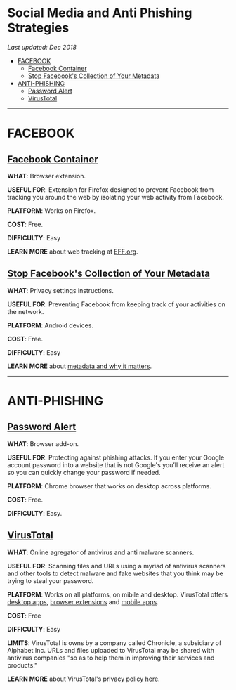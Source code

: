 # Social Media and Anti Phishing Strategies

*Last updated: Dec 2018*

* [FACEBOOK](#facebook)
  * [Facebook Container](#facebook-container)
  * [Stop Facebook's Collection of Your Metadata](#stop-facebooks-collection-of-your-metadata)
* [ANTI-PHISHING](#anti-phishing)
  * [Password Alert](#password-alert)
  * [VirusTotal](#virustotal)

* * *

# FACEBOOK

## [Facebook Container](https://addons.mozilla.org/en-US/firefox/addon/facebook-container/)

**WHAT**: Browser extension.

**USEFUL FOR**: Extension for Firefox designed to prevent Facebook from tracking you around the web by isolating your web activity from Facebook.

**PLATFORM**: Works on Firefox.

**COST**: Free.

**DIFFICULTY**: Easy

**LEARN MORE** about web tracking at [EFF.org](https://www.eff.org/issues/do-not-track).


## [Stop Facebook's Collection of Your Metadata](https://www.eff.org/deeplinks/2018/03/android-users-change-setting-stop-facebooks-collection-your-call-and-text-metadata)

**WHAT**: Privacy settings instructions.

**USEFUL FOR**: Preventing Facebook from keeping track of your activities on the network.

**PLATFORM**: Android devices.

**COST**: Free.

**DIFFICULTY**: Easy

**LEARN MORE** about [metadata and why it matters](https://ssd.eff.org/en/module/why-metadata-matters).

* * *

# ANTI-PHISHING

## [Password Alert](https://chrome.google.com/webstore/detail/password-alert/noondiphcddnnabmjcihcjfbhfklnnep?hl=en)

**WHAT**: Browser add-on.

**USEFUL FOR**: Protecting against phishing attacks. If you enter your Google account password into a website that is not Google's you’ll receive an alert so you can quickly change your password if needed. 

**PLATFORM**: Chrome browser that works on desktop across platforms.

**COST**: Free.

**DIFFICULTY**: Easy.



## [VirusTotal](https://www.virustotal.com/#/home/url)

**WHAT**: Online agregator of antivirus and anti malware scanners.

**USEFUL FOR**: Scanning files and URLs using a myriad of antivirus scanners and other tools to detect malware and fake websites that you think may be trying to steal your password. 

**PLATFORM**: Works on all platforms, on mibile and desktop. VirusTotal offers [desktop apps](https://support.virustotal.com/hc/en-us/articles/115002179065-Desktop-apps), [browser extensions](https://support.virustotal.com/hc/en-us/articles/115002700745-Browser-Extensions) and [mobile apps](https://support.virustotal.com/hc/en-us/articles/115002146549-Mobile-Apps).

**COST**: Free

**DIFFICULTY**: Easy

**LIMITS**: VirusTotal is owns by a company called Chronicle, a subsidiary of Alphabet Inc. URLs and files uploaded to VirusTotal may be shared with antivirus companies "so as to help them in improving their services and products."

**LEARN MORE** about VirusTotal's privacy policy [here](https://support.virustotal.com/hc/en-us/sections/115000720829-About-us).

